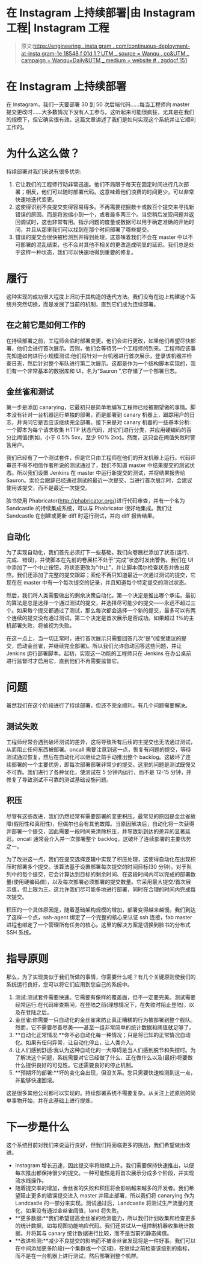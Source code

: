 # 在 Instagram 上持续部署|由 Instagram 工程| Instagram 工程

> 原文:[https://engineering . insta gram . com/continuous-deployment-at-insta gram-1e 18548 f 01d 1？UTM _ source = Wanqu . co&UTM _ campaign = Wanqu+Daily&UTM _ medium = website # . zgdqcf 151](https://engineering.instagram.com/continuous-deployment-at-instagram-1e18548f01d1?utm_source=wanqu.co&utm_campaign=Wanqu+Daily&utm_medium=website#.zgdqcf151)

# 在 Instagram 上持续部署

在 Instagram，我们一天要部署 30 到 50 次后端代码……每当工程师向 master 提交更改时……大多数情况下没有人工参与。这听起来可能很疯狂，尤其是在我们的规模下，但它确实很有效。这篇文章讲述了我们是如何实现这个系统并让它顺利工作的。

# 为什么这么做？

持续部署对我们来说有很多优势:

1.  它让我们的工程师行动非常迅速。他们不局限于每天在固定时间进行几次部署；相反，他们可以随时部署代码。这意味着他们浪费的时间更少，可以非常快速地迭代变更。
2.  这使得识别不良提交变得容易得多。不再需要挖掘数十或数百个提交来寻找新错误的原因，而是将池缩小到一个，或者最多两三个。当您稍后发现问题并返回调试时，这也非常有用。指示问题的度量或数据可以用于确定准确的开始时间，并且从那里我们可以找到在那个时间部署了哪些提交。
3.  错误的提交会很快被检测到并得到处理，这意味着我们不会在 master 中以不可部署的混乱结束，也不会对其他不相关的更改造成明显的延迟。我们总是处于这样一种状态，我们可以快速地得到重要的修复。

# 履行

这种实现的成功很大程度上归功于其构造的迭代方法。我们没有在边上构建这个系统并突然切换，而是发展了当前的机制，直到它们成为连续部署。

## **在**之前它是如何工作的

在持续部署之前，工程师会临时部署变更。他们会进行更改，如果他们希望尽快部署，他们会进行首次展示。否则，他们会等待另一个工程师的到来。工程师应该事先知道如何进行小规模测试:他们将针对一台机器进行首次展示，登录该机器并检查日志，然后针对整个车队进行第二次展示。这都是作为一个结构脚本实现的，我们有一个非常基本的数据库和 UI，名为“Sauron ”,它存储了一个部署日志。

## **金丝雀和测试**

第一步是添加 canarying，它最初只是简单地编写工程师已经被期望做的事情。脚本没有针对一台机器运行单独的部署，而是部署到 canary 机器上，跟踪用户的日志，并询问它是否应该继续完全部署。接下来是对 canary 机器的一些基本分析:一个脚本为每个请求收集 HTTP 状态代码，对它们进行分类，并应用硬编码的百分比阈值(例如，小于 0.5% 5xx，至少 90% 2xx)。然而，这只会在阈值失败时警告用户。

我们已经有了一个测试套件，但是它只由工程师在他们的开发机器上运行。代码评审员不得不相信作者所说的测试通过了，我们不知道 master 中结果提交的测试状态。所以我们设置 Jenkins 在 master 中运行新提交的测试，并将结果报告给 Sauron。索伦会跟踪已经通过测试的最近一次提交，当进行首次展示时，会建议使用该提交，而不是最近一次提交。

脸书使用 Phabricator(http://phabricator.org/)进行代码审查，并有一个名为 Sandcastle 的持续集成系统，可以与 Phabricator 很好地集成。我们让 Sandcastle 在创建或更新 diff 时运行测试，并向 diff 报告结果。

## **自动化**

为了实现自动化，我们首先必须打下一些基础。我们向卷展栏添加了状态(运行、完成、错误)，并使脚本在先前的卷展栏不处于“完成”状态时发出警告。我们在 UI 中添加了一个中止按钮，将状态更改为“中止”，并让脚本偶尔检查状态并做出反应。我们还添加了完整的提交跟踪；索伦不再只知道最近一次通过测试的提交，它现在在 master 中有一个每次提交的记录，并且知道每个特定提交的测试状态。



然后，我们将人类需要做出的剩余决策自动化。第一个决定是推出哪个承诺。最初的算法是总是选择一个通过测试的提交，并选择尽可能少的提交——永远不超过三个。如果每个提交都通过了测试，那么每次都会选择一个新的提交，最多可以有两个连续的提交没有通过测试。第二个决定是首次展示是否成功。如果超过 1%的主机部署失败，将被视为失败。

在这一点上，当一切正常时，进行首次展示只需要回答几次“是”(接受建议的提交，启动金丝雀，并继续完全部署)。所以我们允许自动回答这些问题，并让 Jenkins 运行部署脚本。起初，实现这一功能的工程师只在 Jenkins 在办公桌前进行监督时才启用它，直到他们不再需要监督它。

# 问题

虽然我们在这个阶段进行了持续部署，但还不完全顺利。有几个问题需要解决。

## **测试失败**

工程师经常会遇到破坏测试的差异，这将导致所有后续的主提交也无法通过测试，从而阻止任何东西被部署。oncall 需要注意到这一点，恢复有问题的提交，等待测试通过恢复，然后在自动化可以继续之前手动推出整个 backlog。这破坏了连续部署的一个主要优势，即每次部署部署非常少的提交。这里的问题是测试既慢又不可靠。我们进行了各种优化，使测试在 5 分钟内运行，而不是 12-15 分钟，并修复了导致测试不可靠的测试基础设施问题。

## **积压**

尽管有这些改进，我们仍然经常有需要部署的变更积压。最常见的原因是金丝雀故障(假阳性和真阳性)，但偶尔也会有其他故障。当原因解决后，自动化将一次获得并部署一个提交，因此需要一段时间来清除积压，并导致新到达的差异的显著延迟。oncall 通常会介入并一次部署整个 backlog，这破坏了连续部署的主要优势之一。

为了改进这一点，我们在提交选择逻辑中实现了积压处理，这使得自动化在出现积压时部署多个提交。该算法基于设置部署每次提交的时间目标(30 分钟)。对于队列中的每个提交，它会计算达到目标的剩余时间、在这段时间内可以完成的部署数量(使用硬编码值)，以及每次部署必须部署的提交数量。它采用最大提交/首次展示值，但上限为三。这允许我们尽可能多地进行部署，同时在合理的时间内完成每次提交。

积压的一个具体原因是，随着基础架构规模的增加，部署变得越来越慢。我们到达了这样一个点，ssh-agent 绑定了一个完整的核心来认证 ssh 连接，fab master 进程也绑定了一个管理所有任务的核心。这里的解决方案是切换到脸书的分布式 SSH 系统。

# 指导原则

那么，为了实现类似于我们所做的事情，你需要什么呢？有几个关键原则使我们的系统运行良好，您可以将它们应用到您自己的系统中。

1.  测试:测试套件需要快速。它需要有像样的覆盖面，但不一定要完美。测试需要经常运行:在代码审查期间，在登陆之前(理想情况下，在失败时阻止登陆)，以及在登陆之后。
2.  金丝雀:你需要一只自动化的金丝雀来防止真正糟糕的行为被部署到整个舰队。然而，它不需要尽善尽美——甚至一组非常简单的统计数据和阈值就足够了。
3.  **自动化正常情况:**你不必自动化每一种情况；只是将已知的正常情况自动化。如果有任何异常，让自动化停止，让人类介入。
4.  让人们感到舒适:我认为这种自动化的一大障碍是当人们感到脱节和失控时。为了解决这个问题，系统需要对它已经做了什么、正在做什么以及(最好)将要做什么提供良好的可见性。它还需要良好的停止机制。
5.  **预期坏的部署:**坏的变化会出现，但没关系。您只需要快速检测到这一点，并能够快速回滚。

这是很多其他公司都可以实现的。持续部署系统不需要复杂。从关注上述原则的简单事物开始，并在此基础上进行提炼。

# 下一步是什么

这个系统目前对我们来说运行良好，但我们将面临更多的挑战，我们希望做出改进。

*   Instagram 增长迅速，因此提交率将继续上升。我们需要保持快速推出，以便每次推出都保持很少的提交。一种可能性是将首次展示分成多个阶段，并实现流水线操作。
*   随着提交率的增加，金丝雀的失败和积压将会影响越来越多的开发者。我们希望阻止更多的错误提交进入 master 并阻止部署，所以我们将 canarying 作为 Landcastle 的一部分来实现。测试通过后，Landcastle 将测试生产流量的变化，如果没有通过金丝雀阈值，land 将失败。
*   **更多数据:**我们希望提高金丝雀的检测能力，所以我们计划收集和检查更多的统计数据，如每视图功能响应代码。我们还尝试从一组控制机器收集统计数据，并将其与 canary 统计数据进行比较，而不是当前的静态阈值。
*   **改进检测:**减少不良提交的影响而不被金丝雀发现将是一件好事。我们可以在中间添加更多阶段(一个集群或一个区域)，在继续之前检查该级别的指标，而不是在一台机器上进行测试，然后部署到整个机群。

